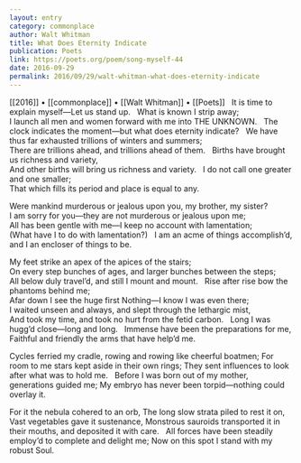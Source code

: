 ```yaml
---
layout: entry
category: commonplace
author: Walt Whitman
title: What Does Eternity Indicate
publication: Poets
link: https://poets.org/poem/song-myself-44
date: 2016-09-29
permalink: 2016/09/29/walt-whitman-what-does-eternity-indicate
---
```


[[2016]] • [[commonplace]] • [[Walt Whitman]] • [[Poets]]
 
It is time to explain myself—Let us stand up.
 
What is known I strip away;
<br>I launch all men and women forward with me into THE UNKNOWN.
 
The clock indicates the moment—but what does eternity indicate?
 
We have thus far exhausted trillions of winters and summers;
<br>There are trillions ahead, and trillions ahead of them.
 
Births have brought us richness and variety,
<br>And other births will bring us richness and variety.
 
I do not call one greater and one smaller;
<br>That which fills its period and place is equal to any.

Were mankind murderous or jealous upon you, my brother, my sister?
<br>I am sorry for you—they are not murderous or jealous upon me;
<br>All has been gentle with me—I keep no account with lamentation;
<br>(What have I to do with lamentation?)
 
I am an acme of things accomplish’d, and I an encloser of things to be.

My feet strike an apex of the apices of the stairs;
<br>On every step bunches of ages, and larger bunches between the steps;
<br>All below duly travel’d, and still I mount and mount.
 
Rise after rise bow the phantoms behind me;
<br>Afar down I see the huge first Nothing—I know I was even there;
<br>I waited unseen and always, and slept through the lethargic mist,
<br>And took my time, and took no hurt from the fetid carbon.
 
Long I was hugg’d close—long and long.
 
Immense have been the preparations for me,
<br>Faithful and friendly the arms that have help’d me.

Cycles ferried my cradle, rowing and rowing like cheerful boatmen;
For room to me stars kept aside in their own rings;
They sent influences to look after what was to hold me.
 
Before I was born out of my mother, generations guided me;
My embryo has never been torpid—nothing could overlay it.

For it the nebula cohered to an orb,
The long slow strata piled to rest it on,
Vast vegetables gave it sustenance,
Monstrous sauroids transported it in their mouths, and deposited it with care.
 
All forces have been steadily employ’d to complete and delight me;
Now on this spot I stand with my robust Soul.
